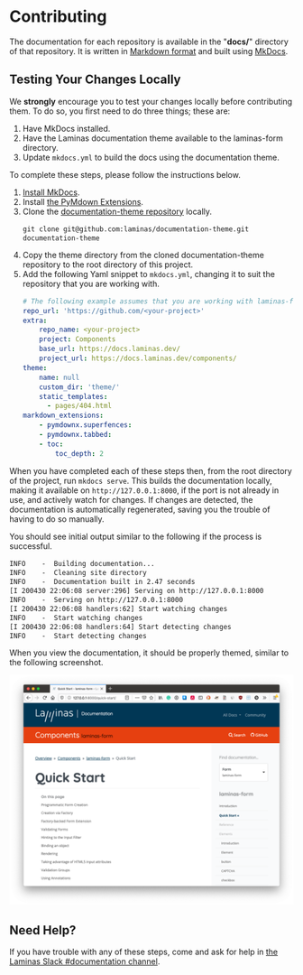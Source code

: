 # Contributing

The documentation for each repository is available in the "**docs/**" directory of that repository.
It is written in [Markdown format] and built using [MkDocs].

## Testing Your Changes Locally

We **strongly** encourage you to test your changes locally before contributing them.
To do so, you first need to do three things; these are:

1. Have MkDocs installed.
2. Have the Laminas documentation theme available to the laminas-form directory.
3. Update `mkdocs.yml` to build the docs using the documentation theme.

To complete these steps, please follow the instructions below.

1. [Install MkDocs].
2. Install [the PyMdown Extensions].
3. Clone the [documentation-theme repository] locally.
    ```
    git clone git@github.com:laminas/documentation-theme.git documentation-theme
    ```
4. Copy the theme directory from the cloned documentation-theme repository to the root directory of this project.
5. Add the following Yaml snippet to `mkdocs.yml`, changing it to suit the repository that you are working with.
    ```yaml
    # The following example assumes that you are working with laminas-form
    repo_url: 'https://github.com/<your-project>'
    extra:
        repo_name: <your-project>
        project: Components
        base_url: https://docs.laminas.dev/
        project_url: https://docs.laminas.dev/components/
    theme:
        name: null
        custom_dir: 'theme/'
        static_templates:
          - pages/404.html
    markdown_extensions:
        - pymdownx.superfences:
        - pymdownx.tabbed:
        - toc:
            toc_depth: 2
    ```

When you have completed each of these steps then, from the root directory of the project, run `mkdocs serve`.
This builds the documentation locally, making it available on `http://127.0.0.1:8000`, if the port is not already in use, and actively watch for changes.
If changes are detected, the documentation is automatically regenerated, saving you the trouble of having to do so manually.

You should see initial output similar to the following if the process is successful.

```console
INFO    -  Building documentation...
INFO    -  Cleaning site directory
INFO    -  Documentation built in 2.47 seconds
[I 200430 22:06:08 server:296] Serving on http://127.0.0.1:8000
INFO    -  Serving on http://127.0.0.1:8000
[I 200430 22:06:08 handlers:62] Start watching changes
INFO    -  Start watching changes
[I 200430 22:06:08 handlers:64] Start detecting changes
INFO    -  Start detecting changes
```

When you view the documentation, it should be properly themed, similar to the following screenshot.

![Example of locally generated Laminas documentation](/images/example-of-generated-documentation.png)

## Need Help?

If you have trouble with any of these steps, come and ask for help in [the Laminas Slack #documentation channel].

[documentation-theme repository]: https://github.com/laminas/documentation-theme
[Install MkDocs]: https://www.mkdocs.org/#installation
[MkDocs]: https://www.mkdocs.org/
[Markdown format]: https://www.markdownguide.org/
[the Laminas Slack #documentation channel]: https://laminas.slack.com
[the PyMdown Extensions]: https://facelessuser.github.io/pymdown-extensions/installation/
